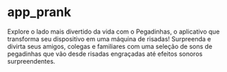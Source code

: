 # app_prank

Explore o lado mais divertido da vida com o Pegadinhas, o aplicativo que transforma seu dispositivo em uma máquina de risadas! Surpreenda e divirta seus amigos, colegas e familiares com uma seleção de sons de pegadinhas que vão desde risadas engraçadas até efeitos sonoros surpreendentes.

